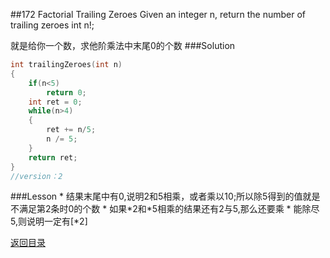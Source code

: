 ##172 Factorial Trailing Zeroes
Given an integer n, return the number of trailing zeroes int n!;

就是给你一个数，求他阶乘法中末尾0的个数
###Solution
```C
int trailingZeroes(int n)
{
    if(n<5)
        return 0;
    int ret = 0;
    while(n>4)
    {
        ret += n/5;
        n /= 5;
    }
    return ret;
}
//version：2
```
###Lesson
* 
结果末尾中有0,说明2和5相乘，或者乘以10;所以除5得到的值就是不满足第2条时0的个数
* 
如果\*2和\*5相乘的结果还有2与5,那么还要乘
* 
能除尽5,则说明一定有[*2]


[返回目录](README.md)